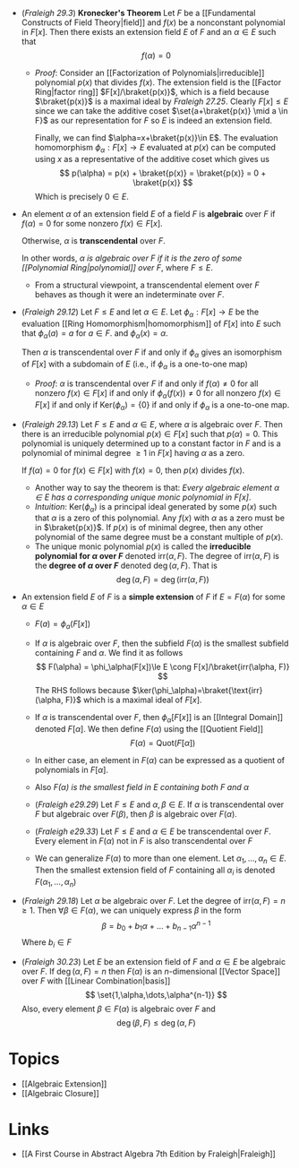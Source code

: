 * (*Fraleigh 29.3*) **Kronecker's Theorem** Let $F$ be a [[Fundamental Constructs of Field Theory|field]] and $f(x)$ be a nonconstant polynomial in $F[x]$. Then there exists an extension field $E$ of $F$ and an $\alpha\in E$ such that 
  $$
  f(\alpha) = 0
  $$
	* *Proof*: Consider an [[Factorization of Polynomials|irreducible]] polynomial $p(x)$ that divides $f(x)$. The extension field is the [[Factor Ring|factor ring]] $F[x]/\braket{p(x)}$, which is a field because $\braket{p(x)}$ is a maximal ideal by *Fraleigh 27.25*.  Clearly $F[x]\le E$ since we can take the additive coset $\set{a+\braket{p(x)} \mid a \in F}$  as our representation for $F$ so $E$ is indeed an extension field.
	  
	  Finally, we can find $\alpha=x+\braket{p(x)}\in E$. The evaluation homomorphism $\phi_\alpha : F[x]\to E$ evaluated at $p(x)$ can be computed using $x$ as a representative of the additive coset which gives us
	  $$
	  p(\alpha) = p(x) + \braket{p(x)} = \braket{p(x)} = 0 + \braket{p(x)}
	  $$
	  Which is precisely $0\in E$.  

* An element $\alpha$ of an extension field $E$ of a field $F$ is **algebraic** over $F$ if $f(\alpha)=0$ for some nonzero $f(x)\in F[x]$. 
  
  Otherwise, $\alpha$ is **transcendental** over $F$.
  
  In other words, *$\alpha$ is algebraic over $F$ if it is the zero of some [[Polynomial Ring|polynomial]] over $F$*, where $F\le E$.  
	* From a structural viewpoint, a transcendental element over $F$ behaves as though it were an indeterminate over $F$.

* (*Fraleigh 29.12*) Let $F\le E$ and let $\alpha\in E$. Let $\phi_\alpha:F[x]\to E$ be the evaluation [[Ring Homomorphism|homomorphism]] of $F[x]$ into $E$ such that $\phi_\alpha(a)=a$ for $a\in F$.  and $\phi_\alpha(x)=\alpha$. 
  
  Then $\alpha$ is transcendental over $F$ if and only if $\phi_\alpha$ gives an isomorphism of $F[x]$ with a subdomain of $E$ (i.e., if $\phi_\alpha$ is a one-to-one map)
	* *Proof*: $\alpha$ is transcendental over $F$ if and only if $f(\alpha)\ne 0$ for all nonzero $f(x)\in F[x]$ 
	  if and only if $\phi_\alpha(f(x))\ne 0$ for all nonzero $f(x)\in F[x]$ 
	  if and only if $\text{Ker}({\phi_\alpha})=\{0\}$ 
	  if and only if $\phi_\alpha$ is a one-to-one map.

* (*Fraleigh 29.13*) Let $F\le E$ and $\alpha\in E$, where $\alpha$ is algebraic over $F$. Then there is an irreducible polynomial $p(x)\in F[x]$ such that $p(\alpha)=0$.  This polynomial is uniquely determined up to a constant factor in $F$ and is a polynomial of minimal degree $\ge 1$ in $F[x]$ having $\alpha$ as a zero.
  
  If $f(\alpha)=0$ for $f(x)\in F[x]$ with $f(x)=0$, then $p(x)$ divides $f(x)$.
	* Another way to say the theorem is that: *Every algebraic element $\alpha\in E$ has a corresponding unique monic polynomial in $F$[x]*. 
	* *Intuition*: $\text{Ker}(\phi_\alpha)$ is a principal ideal generated by some $p(x)$ such that $\alpha$ is a zero of this polynomial.  Any $f(x)$ with $\alpha$ as a zero must be in $\braket{p(x)}$. If $p(x)$ is of minimal degree, then any other polynomial of the same degree must be a constant multiple of $p(x)$. 
	* The unique monic polynomial $p(x)$ is called the **irreducible polynomial for $\alpha$ over $F$** denoted $\text{irr}(\alpha, F)$. The degree of $\text{irr}(\alpha, F)$ is the **degree of $\alpha$ over $F$** denoted $\deg(\alpha, F)$.   That is
	  $$
	  \deg (a,F) = \deg(\text{irr}(\alpha, F))
	  $$


* An extension field $E$ of $F$ is a **simple extension** of $F$ if $E=F(\alpha)$ for some $\alpha\in E$
	* $F(a) = \phi_a(F[x])$ 
	* If $\alpha$ is algebraic over $F$, then the subfield $F(\alpha)$ is the smallest subfield containing $F$ and $\alpha$. We find it as follows
	  $$
	  F(\alpha) = \phi_\alpha(F[x])\le E \cong  F[x]/\braket{irr(\alpha, F)} 
	  $$
	  The RHS follows because $\ker(\phi_\alpha)=\braket{\text{irr}(\alpha, F)}$ which is a maximal ideal of $F[x]$.
	* If $\alpha$ is transcendental over $F$, then $\phi_\alpha[F[x]]$ is an [[Integral Domain]] denoted $F[\alpha]$. We then define $F(\alpha)$ using the [[Quotient Field]]
	  $$
	  F(\alpha) = \text{Quot}(F[\alpha])
	  $$
	*  In either case, an element in $F(\alpha)$ can be expressed as a quotient of polynomials in $F[\alpha]$.
	* Also *$F(\alpha)$ is the smallest field in $E$ containing both $F$ and $\alpha$*

	* (*Fraleigh e29.29*) Let $F\le E$ and $\alpha, \beta \in E$. If $\alpha$ is transcendental over $F$ but algebraic over $F(\beta)$, then $\beta$ is algebraic over $F(\alpha)$.
	* (*Fraleigh e29.33*) Let $F\le E$ and $\alpha\in E$ be transcendental over $F$. Every element in $F(\alpha)$ not in $F$ is also transcendental over $F$

	* We can generalize $F(\alpha)$ to more than one element. Let $\alpha_1,\dots,\alpha_n\in E$. Then the smallest extension field of $F$ containing all $\alpha_i$ is denoted $F(\alpha_1,\dots,\alpha_n)$

* (*Fraleigh 29.18*) Let $\alpha$ be algebraic over $F$. Let the degree of $\text{irr}(\alpha, F)=n\ge 1$. Then $\forall \beta\in F(\alpha)$, we can uniquely express $\beta$ in the form
  $$
  \beta = b_0 + b_1\alpha + \dots + b_{n-1}\alpha^{n-1}
  $$
  Where $b_i\in F$

* (*Fraleigh 30.23*) Let $E$ be an extension field of $F$ and $\alpha\in E$ be algebraic over $F$. If $\deg(\alpha,F)=n$ then $F(\alpha)$ is an $n$-dimensional [[Vector Space]] over $F$ with [[Linear Combination|basis]] 
  $$
  \set{1,\alpha,\dots,\alpha^{n-1}}
  $$
  Also, every element $\beta\in F(\alpha)$ is algebraic over $F$ and
  $$
  \deg(\beta,F) \le \deg(\alpha, F)
  $$

# Topics
 * [[Algebraic Extension]]
 * [[Algebraic Closure]]
# Links
* [[A First Course in Abstract Algebra 7th Edition by Fraleigh|Fraleigh]]